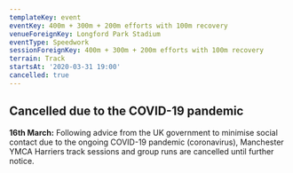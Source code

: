 ```yaml
---
templateKey: event
eventKey: 400m + 300m + 200m efforts with 100m recovery
venueForeignKey: Longford Park Stadium
eventType: Speedwork
sessionForeignKey: 400m + 300m + 200m efforts with 100m recovery
terrain: Track
startsAt: '2020-03-31 19:00'
cancelled: true
---
```

## Cancelled due to the COVID-19 pandemic

**16th March:** Following advice from the UK government to minimise social
 contact due to the ongoing COVID-19 pandemic (coronavirus), Manchester YMCA 
 Harriers track sessions and group runs are cancelled until further notice.
